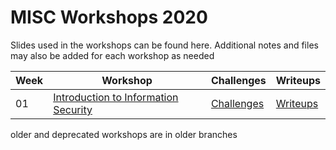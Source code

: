 # MISC Workshops 2020

Slides used in the workshops can be found here. Additional notes and files may also be added for each workshop as needed

|Week|Workshop|Challenges|Writeups|
|---|---|---|---|
|01|[Introduction to Information Security](./workshop-01-introduction-to-information-security/slides.pdf)|[Challenges](./workshop-01-introduction-to-information-security/challenges/)|[Writeups](https://www.umisc.info/post/2020-03-05-workshop-01-ctf-writeups)|

older and deprecated workshops are in older branches
